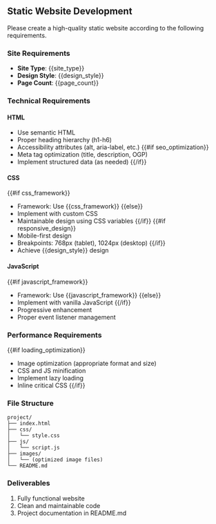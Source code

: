 ## Static Website Development

Please create a high-quality static website according to the following requirements.

### Site Requirements
- **Site Type**: {{site_type}}
- **Design Style**: {{design_style}}
- **Page Count**: {{page_count}}

### Technical Requirements

#### HTML
- Use semantic HTML
- Proper heading hierarchy (h1-h6)
- Accessibility attributes (alt, aria-label, etc.)
{{#if seo_optimization}}
- Meta tag optimization (title, description, OGP)
- Implement structured data (as needed)
{{/if}}

#### CSS
{{#if css_framework}}
- Framework: Use {{css_framework}}
{{else}}
- Implement with custom CSS
- Maintainable design using CSS variables
{{/if}}
{{#if responsive_design}}
- Mobile-first design
- Breakpoints: 768px (tablet), 1024px (desktop)
{{/if}}
- Achieve {{design_style}} design

#### JavaScript
{{#if javascript_framework}}
- Framework: Use {{javascript_framework}}
{{else}}
- Implement with vanilla JavaScript
{{/if}}
- Progressive enhancement
- Proper event listener management

### Performance Requirements
{{#if loading_optimization}}
- Image optimization (appropriate format and size)
- CSS and JS minification
- Implement lazy loading
- Inline critical CSS
{{/if}}

### File Structure
```
project/
├── index.html
├── css/
│   └── style.css
├── js/
│   └── script.js
├── images/
│   └── (optimized image files)
└── README.md
```

### Deliverables
1. Fully functional website
2. Clean and maintainable code
3. Project documentation in README.md